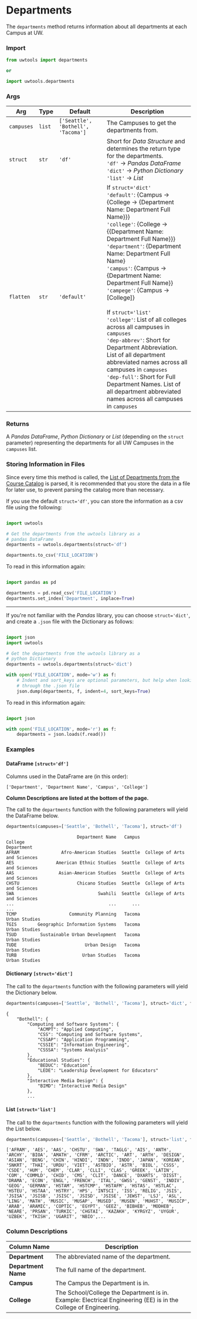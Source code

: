 # Departments

The `departments` method returns information about all departments at each Campus at UW. 

### Import

```python
from uwtools import departments

or

import uwtools.departments
```

### Args

Arg | Type | Default | Description
--- | --- | --- | ---
`campuses` | `list` | `['Seattle', 'Bothell', 'Tacoma']` | The Campuses to get the departments from.
`struct` | `str` | `'df'` | Short for *Data Structure* and determines the return type for the departments.<br/>`'df'` -> *Pandas DataFrame*<br/>`'dict'` -> *Python Dictionary*<br/>`'list'` -> *List*
`flatten` | `str` | `'default'` | If `struct='dict'`<br/>`'default'`: {Campus -> {College -> {Department Name: Department Full Name}}}<br/>`'college'`: {College -> {{Department Name: Department Full Name}}}<br/>`'department'`: {Department Name: Department Full Name}<br/>`'campus'`: {Campus -> {Department Name: Department Full Name}}<br/>`'campege'`: {Campus -> \[College\]}<br/><br/>If `struct='list'`<br/>`'college'`: List of all colleges across all campuses in `campuses`<br/>`'dep-abbrev'`: Short for Department Abbreviation. List of all department abbreviated names across all campuses in `campuses`<br/>`'dep-full'`: Short for Full Department Names. List of all department abbreviated names across all campuses in `campuses`

### Returns

A *Pandas DataFrame*, *Python Dictionary* or *List* (depending on the `struct` parameter) representing the departments for all UW Campuses in the `campuses` list. 

### Storing Information in Files

Since every time this method is called, the [List of Departments from the Course Catalog](http://www.washington.edu/students/crscat/) is parsed, it is recommended that you store the data in a file for later use, to prevent parsing the catalog more than necessary.

If you use the default `struct='df'`, you can store the information as a csv file using the following:

```python

import uwtools

# Get the departments from the uwtools library as a
# pandas DataFrame
departments = uwtools.departments(struct='df')

departments.to_csv('FILE_LOCATION')

```

To read in this information again:

```python

import pandas as pd

departments = pd.read_csv('FILE_LOCATION')
departments.set_index('Department', inplace=True)

```

***

If you're not familiar with the *Pandas* library, you can choose `struct='dict'`, and create a `.json` file with the Dictionary as follows:

```python

import json
import uwtools

# Get the departments from the uwtools library as a
# python Dictionary
departments = uwtools.departments(struct='dict')

with open('FILE_LOCATION', mode='w') as f:
    # Indent and sort_keys are optional parameters, but help when looking 
    # through the .json file
    json.dump(departments, f, indent=4, sort_keys=True)

```

To read in this information again:

```python

import json

with open('FILE_LOCATION', mode='r') as f:
    departments = json.loads(f.read())

```

### Examples

#### DataFrame `[struct='df']`

Columns used in the DataFrame are (in this order):

```
['Department', 'Department Name', 'Campus', 'College']
```

**Column Descriptions are listed at the bottom of the page.**

The call to the `departments` function with the following parameters will yield the DataFrame below.

```python
departments(campuses=['Seattle', 'Bothell', 'Tacoma'], struct='df')
```

```
                           Department Name   Campus                       College
Department
AFRAM                Afro-American Studies  Seattle  College of Arts and Sciences
AES                American Ethnic Studies  Seattle  College of Arts and Sciences
AAS                 Asian-American Studies  Seattle  College of Arts and Sciences
CHSTU                      Chicano Studies  Seattle  College of Arts and Sciences
SWA                                Swahili  Seattle  College of Arts and Sciences
...                                    ...      ...                           ...
TCMP                    Community Planning   Tacoma                 Urban Studies
TGIS        Geographic Information Systems   Tacoma                 Urban Studies
TSUD         Sustainable Urban Development   Tacoma                 Urban Studies
TUDE                          Urban Design   Tacoma                 Urban Studies
TURB                         Urban Studies   Tacoma                 Urban Studies
```

#### Dictionary `[struct='dict']`

The call to the `departments` function with the following parameters will yield the Dictionary below.

```python
departments(campuses=['Seattle', 'Bothell', 'Tacoma'], struct='dict', flatten='default')
```

```
{
    "Bothell": {
        "Computing and Software Systems": {
            "ACMPT": "Applied Computing",
            "CSS": "Computing and Software Systems",
            "CSSAP": "Application Programming",
            "CSSIE": "Information Engineering",
            "CSSSA": "Systems Analysis"
        },
        "Educational Studies": {
            "BEDUC": "Education",
            "LEDE": "Leadership Development for Educators"
        },
        "Interactive Media Design": {
            "BIMD": "Interactive Media Design"
        },
        ...
```

#### List `[struct='list']`

The call to the `departments` function with the following parameters will yield the List below.

```python
departments(campuses=['Seattle', 'Bothell', 'Tacoma'], struct='list', flatten='dep-abbrev')
```

```
['AFRAM', 'AES', 'AAS', 'CHSTU', 'SWA', 'TAGLG', 'AIS', 'ANTH', 'ARCHY', 'BIOA', 'AMATH', 'CFRM', 'ARCTIC', 'ART', 'ARTH', 'DESIGN', 'ASIAN', 'BENG', 'CHIN', 'HINDI', 'INDN', 'INDO', 'JAPAN', 'KOREAN', 'SNKRT', 'THAI', 'URDU', 'VIET', 'ASTBIO', 'ASTR', 'BIOL', 'CSSS', 'CSDE', 'HUM', 'CHEM', 'CLAR', 'CLLI', 'CLAS', 'GREEK', 'LATIN', 'COM', 'COMMLD', 'CHID', 'CMS', 'CLIT', 'DANCE', 'DXARTS', 'DISST', 'DRAMA', 'ECON', 'ENGL', 'FRENCH', 'ITAL', 'GWSS', 'GENST', 'INDIV', 'GEOG', 'GERMAN', 'HSTAM', 'HSTCMP', 'HSTAFM', 'HSTAS', 'HSTLAC', 'HSTEU', 'HSTAA', 'HSTRY', 'HPS', 'INTSCI', 'ISS', 'RELIG', 'JSIS', 'JSISA', 'JSISB', 'JSISC', 'JSISD', 'JSISE', 'JEWST', 'LSJ', 'ASL', 'LING', 'MATH', 'MUSIC', 'MUSAP', 'MUSED', 'MUSEN', 'MUHST', 'MUSICP', 'ARAB', 'ARAMIC', 'COPTIC', 'EGYPT', 'GEEZ', 'BIBHEB', 'MODHEB', 'NEARE', 'PRSAN', 'TURKIC', 'CHGTAI', 'KAZAKH', 'KYRGYZ', 'UYGUR', 'UZBEK', 'TKISH', 'UGARIT', 'NBIO',...
```

### Column Descriptions

Column Name | Description 
--- | ---
**Department** | The abbreviated name of the department.
**Department Name** | The full name of the department.
**Campus** | The Campus the Department is in.
**College** | The School/College the Department is in. Example: Electrical Engineering (EE) is in the College of Engineering.